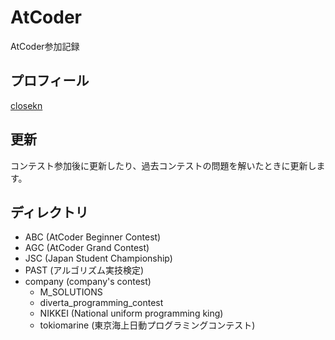 # AtCoder

AtCoder参加記録

## プロフィール

[closekn](https://atcoder.jp/users/closekn)

## 更新

コンテスト参加後に更新したり、過去コンテストの問題を解いたときに更新します。

## ディレクトリ

- ABC (AtCoder Beginner Contest)
- AGC (AtCoder Grand Contest)
- JSC (Japan Student Championship)
- PAST (アルゴリズム実技検定)
- company (company's contest)
  - M_SOLUTIONS
  - diverta_programming_contest
  - NIKKEI (National uniform programming king)
  - tokiomarine (東京海上日動プログラミングコンテスト)
